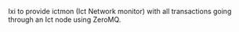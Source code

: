 Ixi to provide ictmon (Ict Network monitor) with all transactions going through an Ict node using ZeroMQ.
